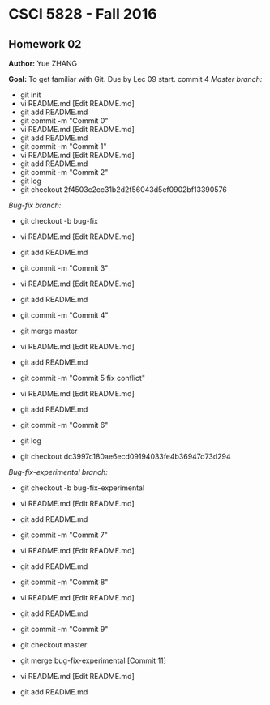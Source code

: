 # CSCI 5828 - Fall 2016

## Homework 02

**Author:** Yue ZHANG

**Goal:** To get familiar with Git. Due by Lec 09 start.
commit 4
*Master branch:*

- git init
- vi README.md [Edit README.md]
- git add README.md
- git commit -m "Commit 0"
- vi README.md [Edit README.md]
- git add README.md
- git commit -m "Commit 1"
- vi README.md [Edit README.md]
- git add README.md
- git commit -m "Commit 2"
- git log
- git checkout 2f4503c2cc31b2d2f56043d5ef0902bf13390576

*Bug-fix branch:*

- git checkout -b bug-fix
- vi README.md [Edit README.md]
- git add README.md
- git commit -m "Commit 3"

- vi README.md [Edit README.md]
- git add README.md
- git commit -m "Commit 4"
- git merge master
- vi README.md [Edit README.md]
- git add README.md
- git commit -m "Commit 5 fix conflict"
- vi README.md [Edit README.md]
- git add README.md
- git commit -m "Commit 6"
- git log
- git checkout dc3997c180ae6ecd09194033fe4b36947d73d294


*Bug-fix-experimental branch:*

- git checkout -b bug-fix-experimental
- vi README.md [Edit README.md]
- git add README.md
- git commit -m "Commit 7"
- vi README.md [Edit README.md]
- git add README.md
- git commit -m "Commit 8"
- vi README.md [Edit README.md]
- git add README.md
- git commit -m "Commit 9"
- git checkout master

- git merge bug-fix-experimental [Commit 11]
- vi README.md [Edit README.md]
- git add README.md
